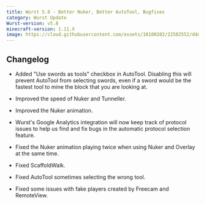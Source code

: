 ```yaml
---
title: Wurst 5.8 - Better Nuker, Better AutoTool, Bugfixes
category: Wurst Update
Wurst-version: v5.8
minecraft-version: 1.11.X
image: https://cloud.githubusercontent.com/assets/10100202/22582552/ddee957a-e9e7-11e6-9ca3-821927ae567e.jpg
---
```

## Changelog

- Added "Use swords as tools" checkbox in AutoTool. Disabling this will prevent AutoTool from selecting swords, even if a sword would be the fastest tool to mine the block that you are looking at.

- Improved the speed of Nuker and Tunneller.

- Improved the Nuker animation.

- Wurst's Google Analytics integration will now keep track of protocol issues to help us find and fix bugs in the automatic protocol selection feature.

- Fixed the Nuker animation playing twice when using Nuker and Overlay at the same time.

- Fixed ScaffoldWalk.

- Fixed AutoTool sometimes selecting the wrong tool.

- Fixed some issues with fake players created by Freecam and RemoteView.
